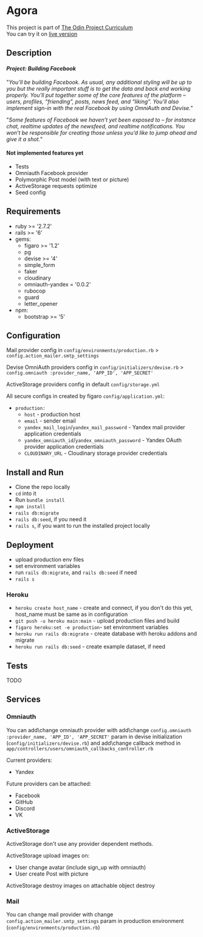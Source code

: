 # Agora

This project is part
of [The Odin Project Curriculum](https://www.theodinproject.com/paths/full-stack-ruby-on-rails/courses/ruby-on-rails/lessons/rails-final-project)  
You can try it on [live version](https://odin-agora.herokuapp.com)

## Description

#### _Project: Building Facebook_

"_You’ll be building Facebook. As usual, any additional styling will be up to you but the really important stuff is to
get the data and back end working properly. You’ll put together some of the core features of the platform – users,
profiles, “friending”, posts, news feed, and “liking”. You’ll also implement sign-in with the real Facebook by using
OmniAuth and Devise._"

"_Some features of Facebook we haven’t yet been exposed to – for instance chat, realtime updates of the newsfeed, and
realtime notifications. You won’t be responsible for creating those unless you’d like to jump ahead and give it a
shot._"

#### Not implemented features yet

* Tests
* Omniauth Facebook provider
* Polymorphic Post model (with text or picture)
* ActiveStorage requests optimize
* Seed config

## Requirements

* ruby >= '2.7.2'
* rails >= '6'
* gems:
    * figaro >= '1.2'
    * pg
    * devise >= '4'
    * simple_form
    * faker
    * cloudinary
    * omniauth-yandex = '0.0.2'
    * rubocop
    * guard
    * letter_opener
* npm:
    * bootstrap >= '5'

## Configuration

Mail provider config in `config/environments/production.rb` > `config.action_mailer.smtp_settings`

Devise OmniAuth providers config in `config/initializers/devise.rb` >
`config.omniauth :provider_name, 'APP_ID', 'APP_SECRET'`

ActiveStorage providers config in default `config/storage.yml`

All secure configs in created by figaro `config/application.yml`:

* `production:`
    * `host` - production host
    * `email` - sender email
    * `yandex_mail_login`/`yandex_mail_password` - Yandex mail provider application credentials
    * `yandex_omniauth_id`/`yandex_omniauth_password` - Yandex OAuth provider application credentials
    * `CLOUDINARY_URL` - Cloudinary storage provider credentials

## Install and Run

* Clone the repo locally
* `cd` into it
* Run `bundle install`
* `npm install`
* `rails db:migrate`
* `rails db:seed`, if you need it
* `rails s`, if you want to run the installed project locally

## Deployment

* upload production env files
* set environment variables
* run `rails db:migrate`, and `rails db:seed` if need
* `rails s`

### Heroku

* `heroku create host_name` - create and connect, if you don't do this yet, host_name must be same as in configuration
* `git push -u heroku main:main` - upload production files and build
* `figaro heroku:set -e production`- set environment variables
* `heroku run rails db:migrate` - create database with heroku addons and migrate
* `heroku run rails db:seed` - create example dataset, if need

## Tests

TODO

## Services

### Omniauth

You can add\change omniauth provider with add\change `config.omniauth :provider_name, 'APP_ID', 'APP_SECRET'` param in
devise initialization (`config/initializers/devise.rb`)
and add\change callback method in `app/controllers/users/omniauth_callbacks_controller.rb`

Current providers:

* Yandex

Future providers can be attached:

* Facebook
* GitHub
* Discord
* VK

### ActiveStorage

ActiveStorage don't use any provider dependent methods.

ActiveStorage upload images on:

* User change avatar (include sign_up with omniauth)
* User create Post with picture

ActiveStorage destroy images on attachable object destroy

### Mail

You can change mail provider with change `config.action_mailer.smtp_settings` param in production
environment (`config/environments/production.rb`)